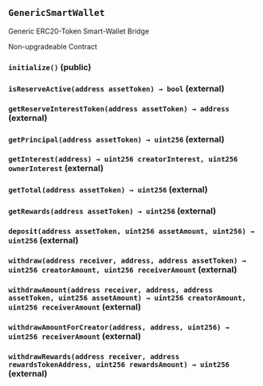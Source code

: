 ## `GenericSmartWallet`

Generic ERC20-Token Smart-Wallet Bridge


Non-upgradeable Contract


### `initialize()` (public)





### `isReserveActive(address assetToken) → bool` (external)





### `getReserveInterestToken(address assetToken) → address` (external)





### `getPrincipal(address assetToken) → uint256` (external)





### `getInterest(address) → uint256 creatorInterest, uint256 ownerInterest` (external)





### `getTotal(address assetToken) → uint256` (external)





### `getRewards(address assetToken) → uint256` (external)





### `deposit(address assetToken, uint256 assetAmount, uint256) → uint256` (external)





### `withdraw(address receiver, address, address assetToken) → uint256 creatorAmount, uint256 receiverAmount` (external)





### `withdrawAmount(address receiver, address, address assetToken, uint256 assetAmount) → uint256 creatorAmount, uint256 receiverAmount` (external)





### `withdrawAmountForCreator(address, address, uint256) → uint256 receiverAmount` (external)





### `withdrawRewards(address receiver, address rewardsTokenAddress, uint256 rewardsAmount) → uint256` (external)







